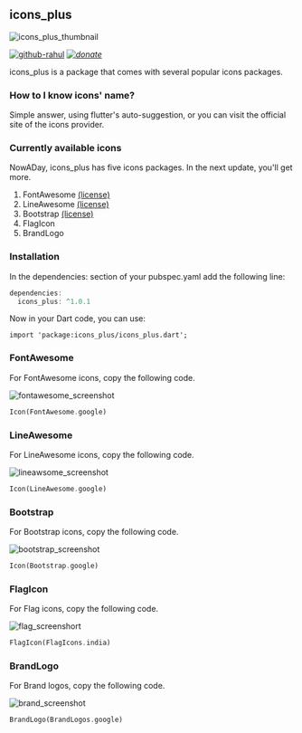 ## icons_plus
![icons_plus_thumbnail](https://user-images.githubusercontent.com/82075108/160166166-d423fce5-1cf1-4032-954c-9c1805e5874a.svg)

[![github-rahul](https://user-images.githubusercontent.com/82075108/160167113-d49389cc-6455-4587-96a1-5e3358263ce0.svg)](https://www.github.com/imRahulChouhan) *[![donate](https://user-images.githubusercontent.com/82075108/160167116-d82b841d-2a18-4c3c-a7a5-ddda0b3bbca0.svg)](https://www.buymeacoffee.com/rahulchouhan)*

icons_plus is a package that comes with several popular icons packages.

### How to I know icons' name?

Simple answer, using flutter's auto-suggestion, or you can visit the official site of the icons provider.

### Currently available icons
NowADay, icons_plus has five icons packages. In the next update, you'll get more.
1. FontAwesome [(license)](/licenses/fontawesome_license)
2. LineAwesome [(license)](/licenses/lineawesome_license)
3. Bootstrap [(license)](/licenses/bootstrap_license)
4. FlagIcon
5. BrandLogo

### Installation

In the dependencies: section of your pubspec.yaml add the following line:

```dart
dependencies:
  icons_plus: ^1.0.1
```

Now in your Dart code, you can use:

```
import 'package:icons_plus/icons_plus.dart';
```

### FontAwesome

For FontAwesome icons, copy the following code.

![fontawesome_screenshot](https://user-images.githubusercontent.com/82075108/160167120-0569ffd6-e0cd-427f-8eca-ca19b80bc409.svg)

```dart
Icon(FontAwesome.google)
```

### LineAwesome

For LineAwesome icons, copy the following code. 

![lineawsome_screenshot](https://user-images.githubusercontent.com/82075108/160167002-ade62309-b5e7-4407-94d9-c13060f7a44b.svg)

```dart
Icon(LineAwesome.google)
```

### Bootstrap

For Bootstrap icons, copy the following code. 

![bootstrap_screenshot](https://user-images.githubusercontent.com/82075108/160166483-a50b81b0-b68c-48fc-a216-417481fc34a4.svg)

```dart
Icon(Bootstrap.google)
```

### FlagIcon

For Flag icons, copy the following code.

![flag_screenshort](https://user-images.githubusercontent.com/82075108/160167108-b60c4163-385b-4d69-8c6d-8ef0d1184b22.svg)

```dart
FlagIcon(FlagIcons.india)
```

### BrandLogo

For Brand logos, copy the following code.

![brand_screenshot](https://user-images.githubusercontent.com/82075108/160167123-f3c2a60b-1ff2-40f5-a523-785f11c448c4.svg)

```dart
BrandLogo(BrandLogos.google)
```